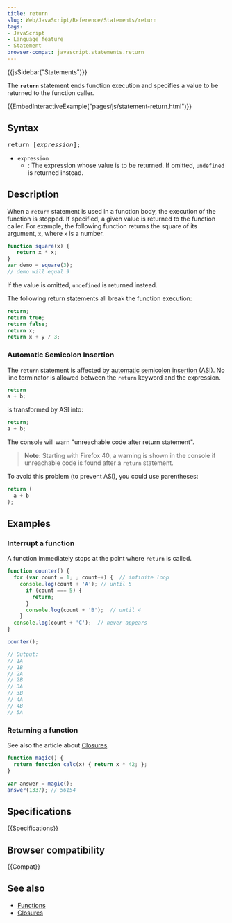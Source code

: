```yaml
---
title: return
slug: Web/JavaScript/Reference/Statements/return
tags:
- JavaScript
- Language feature
- Statement
browser-compat: javascript.statements.return
---
```

{{jsSidebar("Statements")}}

The **`return`** statement ends function execution and specifies a value to be
returned to the function caller.

{{EmbedInteractiveExample("pages/js/statement-return.html")}}

## Syntax

<pre class="brush: js">return [<var>expression</var>]; </pre>

- `expression`
  - : The expression whose value is to be returned. If omitted, `undefined` is
    returned instead.

## Description

When a `return` statement is used in a function body, the execution of the
function is stopped. If specified, a given value is returned to the function
caller. For example, the following function returns the square of its argument,
`x`, where `x` is a number.

```js
function square(x) {
   return x * x;
}
var demo = square(3);
// demo will equal 9
```

If the value is omitted, `undefined` is returned instead.

The following return statements all break the function execution:

```js
return;
return true;
return false;
return x;
return x + y / 3;
```

### Automatic Semicolon Insertion

The `return` statement is affected by
[automatic semicolon insertion (ASI)](/en-US/docs/Web/JavaScript/Reference/Lexical_grammar#Automatic_semicolon_insertion).
No line terminator is allowed between the `return` keyword and the expression.

```js
return
a + b;
```

is transformed by ASI into:

```js
return;
a + b;
```

The console will warn "unreachable code after return statement".

> **Note:** Starting with Firefox 40, a warning is shown in the console if
> unreachable code is found after a `return` statement.

To avoid this problem (to prevent ASI), you could use parentheses:

```js
return (
  a + b
);
```

## Examples

### Interrupt a function

A function immediately stops at the point where `return` is called.

```js
function counter() {
  for (var count = 1; ; count++) {  // infinite loop
    console.log(count + 'A'); // until 5
      if (count === 5) {
        return;
      }
      console.log(count + 'B');  // until 4
    }
  console.log(count + 'C');  // never appears
}

counter();

// Output:
// 1A
// 1B
// 2A
// 2B
// 3A
// 3B
// 4A
// 4B
// 5A
```

### Returning a function

See also the article about [Closures](/en-US/docs/Web/JavaScript/Closures).

```js
function magic() {
  return function calc(x) { return x * 42; };
}

var answer = magic();
answer(1337); // 56154
```

## Specifications

{{Specifications}}

## Browser compatibility

{{Compat}}

## See also

- [Functions](/en-US/docs/Web/JavaScript/Reference/Functions_and_function_scope)
- [Closures](/en-US/docs/Web/JavaScript/Closures)
